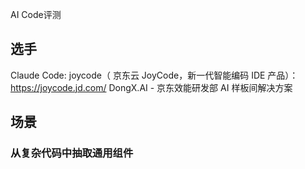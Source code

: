 AI Code评测

## 选手

Claude Code: 
joycode（ 京东云 JoyCode，新一代智能编码 IDE 产品）： https://joycode.jd.com/
DongX.AI - 京东效能研发部 AI 样板间解决方案



## 场景

### 从复杂代码中抽取通用组件
